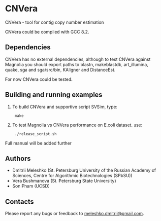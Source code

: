 CNVera
========
 
CNVera - tool for contig copy number estimation

CNVera could be compiled with GCC 8.2.

Dependencies
-------------

CNVera has no external dependencies, although to test CNVera against Magnolia you should export paths to blastn, makeblastdb, art_illumina, quake, sga and sga/src/bin, KAligner and DistanceEst.

For now CNVera could be tested.

Building and running examples
-----------------------------

1. To build CNVera and supportive script SVSim, type:
    
        make

2. To test Magnolia vs CNVera performance on E.coli dataset. use:

        ./release_script.sh

Full manual will be added further


Authors
-------
- Dmitrii Meleshko (St. Petersburg University of the Russian Academy of Sciences, Centre for Algorithmic Biotechnologies (SPbSU))
- Vera Bushmanova (St. Petersburg State University)
- Son Pham (UCSD)



Contacts
--------
Please report any bugs or feedback to meleshko.dmitrii@gmail.com. 
